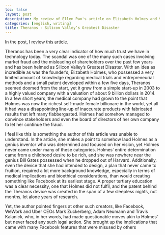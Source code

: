 ```yaml
---
toc: false
layout: post
description: My review of Ellen Pao's article on Elizabeth Holmes and Sexism in Tech
categories: [english, writing]
title: Theranos - Silicon Valley’s Greatest Disaster
---
```


In the post, I review [this article](https://www.nytimes.com/2021/09/15/opinion/elizabeth-holmes-trial-sexism.html).

Theranos has been a very clear indicator of how much trust we have in technology today. The scandal was one of the many such cases involving market fraud and the misleading of shareholders over the past few years and has been helmed as Silicon Valley’s Greatest Disaster. With an idea as incredible as was the founder’s, Elizabeth Holmes, who possessed a very limited amount of knowledge regarding medical trials and entrepreneurial methods and a small patent developed within a few five days, Theranos seemed doomed from the start, yet it grew from a simple start-up in 2003 to a highly valued company with a valuation of about 9 billion dollars in 2014. In a few short years, the medical company had grown to the point that Holmes was now the richest self-made female billionare in the world, yet all it had was a disappointing line-up of inaccurate products with fabricated results that left many flabbergasted. Holmes had somehow managed to convince stakeholders and even the board of directors of her own company to let her continue the fraud.

I feel like this is something the author of this article was unable to understand. In the article, she makes a point to somehow laud Holmes as a genius inventor who was determined and focused on her vision, yet Holmes never came under many of these categories. Holmes’ entire determination came from a childhood desire to be rich, and she was nowhere near the genius Bill Gates possessed when he dropped out of Harvard. Additionally, even the device that she had intended to design, a plan that never came to fruition, required a lot more background knowledge, especially in terms of medical implications and bioethical considerations, than would creating something like Facebook at its earliest stage. A proper tertiary education was a clear necessity, one that Holmes did not fulfil, and the patent behind the Theranos device was created in the span of a few sleepless nights, not months, let alone years of research.

Yet, the author pointed fingers at other such creators, like Facebook, WeWork and Uber CEOs Mark Zuckerberg, Adam Neumann and Travis Kalanick, who, in her words, had made questionable moves akin to Holmes’ but never faced any such legal action. She brought up the implications that came with many Facebook features that were misused by others